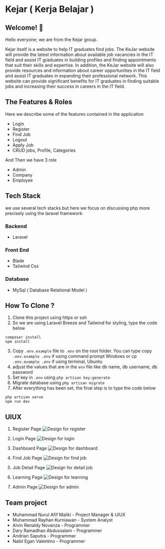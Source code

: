 # Kejar ( Kerja Belajar )

## Welcome! 👋

Hello everyone; we are from the Kejar group.

Kejar itself is a website to help IT graduates find jobs. The KeJar website will provide the latest information about
available job vacancies in the IT field and assist IT graduates in building profiles and finding appointments that suit their skills
and expertise. In addition, the KeJar website will also provide resources and information about career opportunities in the IT field
and assist IT graduates in expanding their professional network. This website can provide significant benefits for IT graduates in
finding suitable jobs and increasing their success in careers in the IT field.

## The Features & Roles

Here we describe some of the features contained in the application

-   Login
-   Register
-   Find Job
-   Logout
-   Apply Job
-   CRUD jobs, Profile, Categories

And Then we have 3 role

-   Admin
-   Company
-   Employee

## Tech Stack

we use several tech stacks but here we focus on discussing php more precisely using the laravel framework

### Backend

-   Laravel

### Front End

-   Blade
-   Tailwind Css

### Database

-   MySql ( Database Relational Model )

## How To Clone ?

1. Clone this project using https or ssh
2. So we are using Laravel Breeze and Tailwind for styling, type the code below

```
composer install
npm install
```

3. Copy `.env.example` file to `.env` on the root folder. You can type copy `.env.example .env` if using command prompt Windows or cp `.env.example .env` if using terminal, Ubuntu
4. adjust the values that are in the `env` file like db name, db username, db password
5. Set key in `.env` using `php artisan key:generate`
6. Migrate database using `php artisan migrate`
7. After everything has been set, the final step is to type the code below

```
php artisan serve
npm run dev
```

## UIUX

1. Register Page
   ![Design for register](./design/register.png)

2. Login Page
   ![Design for login](./design/login.png)

3. Dashboard Page
   ![Design for dashboard](./design/dashboard.png)

4. Find Job Page
   ![Design for find job](./design/findjob.png)

5. Job Detail Page
   ![Design for detail job](./design/detailjob.png)

6. Learning Page
   ![Design for learning](./design/learning.png)

7. Admin Page
   ![Design for admin](./design/admin.png)

## Team project

-   Muhammad Nurul Afif Maliki - Project Manager & UIUX
-   Muhammad Rayhan Kurniawan - System Analyst
-   Alvin Renaldy Novanza - Programmer
-   Dary Ramadhan Abdussalam - Programmer
-   Andrian Saputra - Programmer
-   Nabil Egan Valentino - Programmer
